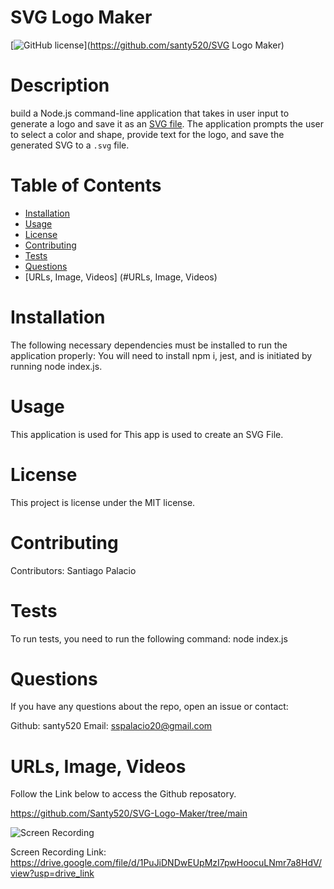 
  # SVG Logo Maker
  [![GitHub license](https://img.shields.io/badge/license-MIT-blue.svg)](https://github.com/santy520/SVG Logo Maker)
  
  # Description
  
  build a Node.js command-line application that takes in user input to generate a logo and save it as an [SVG file](https://en.wikipedia.org/wiki/Scalable_Vector_Graphics). The application prompts the user to select a color and shape, provide text for the logo, and save the generated SVG to a `.svg` file.
  
  # Table of Contents 
  
  * [Installation](#installation)
  * [Usage](#usage)
  * [License](#license)
  * [Contributing](#contributing)
  * [Tests](#tests)
  * [Questions](#questions)
  * [URLs, Image, Videos] (#URLs, Image, Videos)
  
  # Installation
  
  The following necessary dependencies must be installed to run the application properly: You will need to install npm i, jest, and is initiated by running node index.js.
  
  # Usage
  
  This application is used for This app is used to create an SVG File.
  
  # License
  
  This project is license under the MIT license.
  
  # Contributing
  
  Contributors: Santiago Palacio
  
  # Tests
  
  To run tests, you need to run the following command: node index.js
  
  # Questions
  
  If you have any questions about the repo, open an issue or contact:
  
  Github: santy520 
  Email: sspalacio20@gmail.com
  
  # URLs, Image, Videos
  Follow the Link below to access the Github reposatory.

 https://github.com/Santy520/SVG-Logo-Maker/tree/main

![Screen Recording](/assets/Screen%20Recording%202024-04-14%20at%2011.40.38 PM%20(2).gif)

 Screen Recording Link:
 https://drive.google.com/file/d/1PuJiDNDwEUpMzI7pwHoocuLNmr7a8HdV/view?usp=drive_link